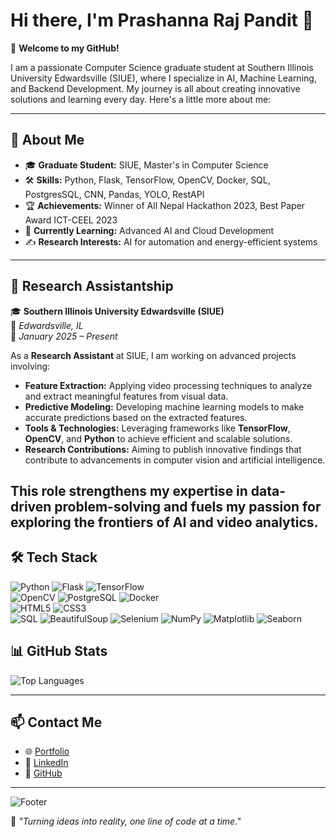 # Hi there, I'm Prashanna Raj Pandit 👋  

🌟 **Welcome to my GitHub!**  

I am a passionate Computer Science graduate student at Southern Illinois University Edwardsville (SIUE), where I specialize in AI, Machine Learning, and Backend Development. My journey is all about creating innovative solutions and learning every day. Here's a little more about me:  

---

## 🚀 About Me  

- 🎓 **Graduate Student:** SIUE, Master's in Computer Science  
- 🛠️ **Skills:** Python, Flask, TensorFlow, OpenCV, Docker, SQL, PostgresSQL, CNN, Pandas, YOLO, RestAPI  
- 🏆 **Achievements:** Winner of All Nepal Hackathon 2023, Best Paper Award ICT-CEEL 2023  
- 🌱 **Currently Learning:** Advanced AI and Cloud Development  
- ✍️ **Research Interests:** AI for automation and energy-efficient systems  

---
## 🔬 Research Assistantship  

🎓 **Southern Illinois University Edwardsville (SIUE)**  
📍 *Edwardsville, IL*  
📅 *January 2025 – Present*  

As a **Research Assistant** at SIUE, I am working on advanced projects involving:  
- **Feature Extraction:** Applying video processing techniques to analyze and extract meaningful features from visual data.  
- **Predictive Modeling:** Developing machine learning models to make accurate predictions based on the extracted features.  
- **Tools & Technologies:** Leveraging frameworks like **TensorFlow**, **OpenCV**, and **Python** to achieve efficient and scalable solutions.  
- **Research Contributions:** Aiming to publish innovative findings that contribute to advancements in computer vision and artificial intelligence.  

This role strengthens my expertise in data-driven problem-solving and fuels my passion for exploring the frontiers of AI and video analytics.
---

## 🛠️ Tech Stack  

![Python](https://img.shields.io/badge/Python-3776AB?style=for-the-badge&logo=python&logoColor=white)
![Flask](https://img.shields.io/badge/Flask-000000?style=for-the-badge&logo=flask&logoColor=white)
![TensorFlow](https://img.shields.io/badge/TensorFlow-FF6F00?style=for-the-badge&logo=tensorflow&logoColor=white)  
![OpenCV](https://img.shields.io/badge/OpenCV-5C3EE8?style=for-the-badge&logo=opencv&logoColor=white)
![PostgreSQL](https://img.shields.io/badge/PostgreSQL-316192?style=for-the-badge&logo=postgresql&logoColor=white)
![Docker](https://img.shields.io/badge/Docker-2496ED?style=for-the-badge&logo=docker&logoColor=white)  
![HTML5](https://img.shields.io/badge/HTML5-E34F26?style=for-the-badge&logo=html5&logoColor=white)
![CSS3](https://img.shields.io/badge/CSS3-1572B6?style=for-the-badge&logo=css3&logoColor=white)  
![SQL](https://img.shields.io/badge/SQL-336791?style=for-the-badge&logo=amazon-dynamodb&logoColor=white)
![BeautifulSoup](https://img.shields.io/badge/BeautifulSoup-0099CC?style=for-the-badge&logo=python&logoColor=white)
![Selenium](https://img.shields.io/badge/Selenium-43B02A?style=for-the-badge&logo=selenium&logoColor=white)
![NumPy](https://img.shields.io/badge/NumPy-013243?style=for-the-badge&logo=numpy&logoColor=white)
![Matplotlib](https://img.shields.io/badge/Matplotlib-007ACC?style=for-the-badge&logo=python&logoColor=white)
![Seaborn](https://img.shields.io/badge/Seaborn-3776AB?style=for-the-badge&logo=python&logoColor=white)


## 📊 GitHub Stats  
  
![Top Languages](https://github-readme-stats.vercel.app/api/top-langs/?username=Prashanna-Raj-Pandit&layout=compact&theme=radical)

---

## 📫 Contact Me  

- 🌐 [Portfolio](https://prashannaraj.com.np/)  
- 💼 [LinkedIn](https://www.linkedin.com/in/prashanna-raj-pandit-1576b7237/)  
- 🐙 [GitHub](https://github.com/Prashanna-Raj-Pandit)  

---

![Footer](https://media.giphy.com/media/L1R1tvI9svkIWwpVYr/giphy.gif)  

🌟 *"Turning ideas into reality, one line of code at a time."*
